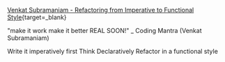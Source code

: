 
[Venkat Subramaniam - Refactoring from Imperative to Functional Style](https://www.youtube.com/watch?v=E8G2ByTQzuY){target=_blank}

"make it work
make it better
REAL SOON!"
_ Coding Mantra (Venkat Subramaniam)

Write it imperatively first
Think Declaratively
Refactor in a functional style
